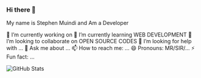 ### Hi there 👋
My name is Stephen Muindi and Am a Developer
<!--
**MuindiStephen/MuindiStephen** is a ✨ _special_ ✨ repository because its `README.md` (this file) appears on your GitHub profile.

Here are some ideas to get you started:
-->

 🔭 I’m currently working on 
 🌱 I’m currently learning WEB DEVELOPMENT
 👯 I’m looking to collaborate on OPEN SOURCE CODES
 🤔 I’m looking for help with ...
 💬 Ask me about ...
 📫 How to reach me: ...
 😄 Pronouns: MR/SIR/...
 ⚡ Fun fact: ...

![GitHub Stats](https://github-readme-stats.vercel.app/api?username=MuindiStephen&theme=radical)







